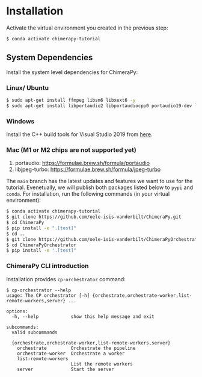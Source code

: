 # Installation
Activate the virtual environment you created in the previous step:

```bash
$ conda activate chimerapy-tutorial
```

## System Dependencies
Install the system level dependencies for ChimeraPy:

### Linux/ Ubuntu
```bash
$ sudo apt-get install ffmpeg libsm6 libxext6 -y
$ sudo apt-get install libportaudio2 libportaudiocpp0 portaudio19-dev libasound-dev libsndfile1-dev portaudio19-dev python3-pyaudio -y
```

### Windows
Install the C++ build tools for Visual Studio 2019 from [here](https://visualstudio.microsoft.com/visual-cpp-build-tools/).

### Mac (M1 or M2 chips are not supported yet)
1. portaudio: https://formulae.brew.sh/formula/portaudio
2. libjpeg-turbo: https://formulae.brew.sh/formula/jpeg-turbo


The `main` branch has the latest updates and features we want to use for the tutorial. Evenetually, we will publish both packages listed below to `pypi` and `conda`. For installation, run the following commands (in your virtual environment):

```bash
$ conda activate chimerapy-tutorial
$ git clone https://github.com/oele-isis-vanderbilt/ChimeraPy.git
$ cd ChimeraPy
$ pip install -e ".[test]"
$ cd ..
$ git clone https://github.com/oele-isis-vanderbilt/ChimeraPyOrchestrator.git
$ cd ChimeraPyOrchestrator
$ pip install -e ".[test]"
```


### ChimeraPy CLI introduction
Installation provides  `cp-orchestrator` command:

```shell
$ cp-orchestrator --help
usage: The CP orchestrator [-h] {orchestrate,orchestrate-worker,list-remote-workers,server} ...

options:
  -h, --help            show this help message and exit

subcommands:
  valid subcommands

  {orchestrate,orchestrate-worker,list-remote-workers,server}
    orchestrate         Orchestrate the pipeline
    orchestrate-worker  Orchestrate a worker
    list-remote-workers
                        List the remote workers
    server              Start the server
```